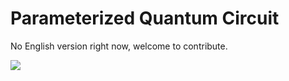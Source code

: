 ﻿# Parameterized Quantum Circuit

No English version right now, welcome to contribute.

<a href="https://gitee.com/mindspore/docs/blob/r1.2/tutorials/training/source_en/advanced_use/parameterized_quantum_circuit.md" target="_blank"><img src="../_static/logo_source.png"></a>
